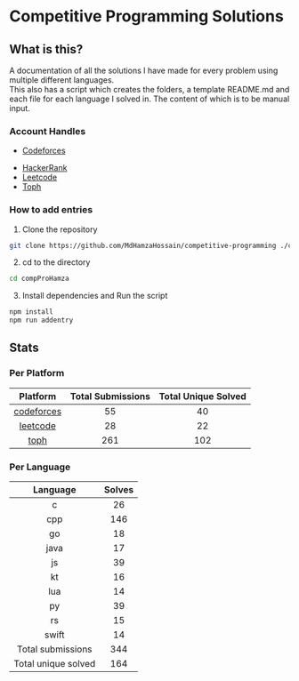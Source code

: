 # Competitive Programming Solutions

## What is this?

A documentation of all the solutions I have made for every problem using multiple different languages.\
This also has a script which creates the folders, a template README.md and each file for each language I solved in. The content of which is to be manual input.

### Account Handles

<!-- - [AtCoder](https://atcoder.jp/users/HamzaHossain) -->
- [Codeforces](https://codeforces.com/profile/hamzahossain)
<!-- - [Codechef](https://www.codechef.com/users/hamzahossain) -->
- [HackerRank](https://www.hackerrank.com/profile/hamzahossain)
- [Leetcode](https://leetcode.com/u/hamzahossain/)
- [Toph](https://toph.co/u/hamzahossain)

### How to add entries

1. Clone the repository

```bash
git clone https://github.com/MdHamzaHossain/competitive-programming ./compProHamza
```

2. cd to the directory

```sh
cd compProHamza
```

3. Install dependencies and Run the script

```sh
npm install
npm run addentry
```

## Stats

### Per Platform

|               Platform              | Total Submissions | Total Unique Solved |
| :---------------------------------: | :---------------: | :-----------------: |
| [codeforces](<./solves/codeforces>) |         55        |          40         |
|   [leetcode](<./solves/leetcode>)   |         28        |          22         |
|       [toph](<./solves/toph>)       |        261        |         102         |

### Per Language

|       Language      | Solves |
| :-----------------: | :----: |
|          c          |   26   |
|         cpp         |   146  |
|          go         |   18   |
|         java        |   17   |
|          js         |   39   |
|          kt         |   16   |
|         lua         |   14   |
|          py         |   39   |
|          rs         |   15   |
|        swift        |   14   |
|  Total submissions  |   344  |
| Total unique solved |   164  |
